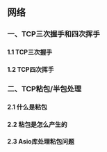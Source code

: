 ## 网络

### 一、TCP三次握手和四次挥手

#### 1.1 TCP三次握手

#### 1.2 TCP四次挥手

### 二、TCP粘包/半包处理

#### 2.1 什么是粘包

#### 2.2 粘包是怎么产生的

#### 2.3 Asio库处理粘包问题